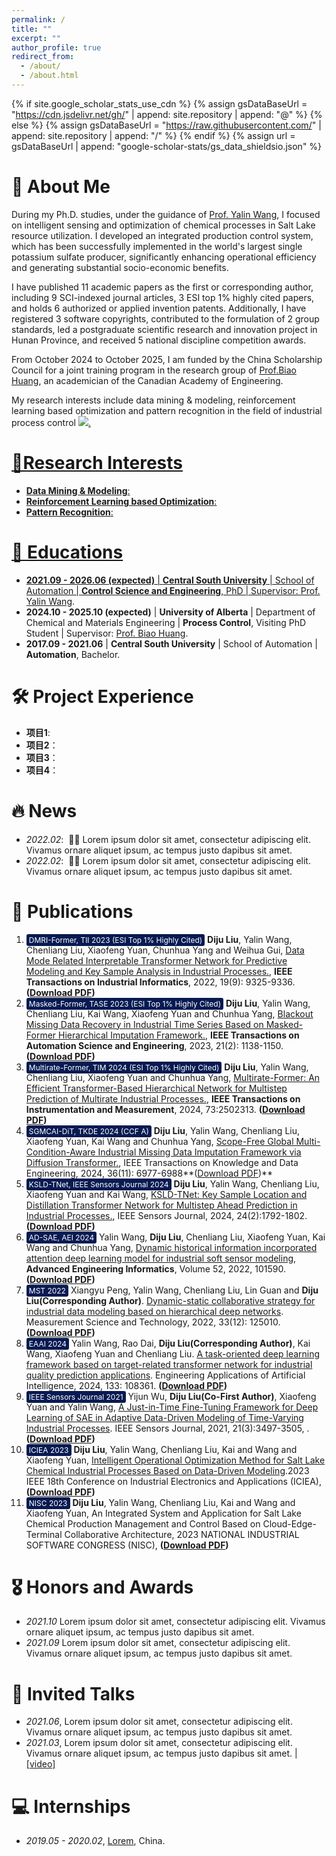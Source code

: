 ```yaml
---
permalink: /
title: ""
excerpt: ""
author_profile: true
redirect_from: 
  - /about/
  - /about.html
---
```


{% if site.google_scholar_stats_use_cdn %}
{% assign gsDataBaseUrl = "https://cdn.jsdelivr.net/gh/" | append: site.repository | append: "@" %}
{% else %}
{% assign gsDataBaseUrl = "https://raw.githubusercontent.com/" | append: site.repository | append: "/" %}
{% endif %}
{% assign url = gsDataBaseUrl | append: "google-scholar-stats/gs_data_shieldsio.json" %}

<span class='anchor' id='about-me'></span>
# 🚩 About Me
  During my Ph.D. studies, under the guidance of [Prof. Yalin Wang](https://faculty.csu.edu.cn/wangyalin/zh_CN/index.htm), I focused on intelligent sensing and optimization of chemical processes in Salt Lake resource utilization. I developed an integrated production control system, which has been successfully implemented in the world's largest single potassium sulfate producer, significantly enhancing operational efficiency and generating substantial socio-economic benefits.

  I have published 11 academic papers as the first or corresponding author, including 9 SCI-indexed journal articles, 3 ESI top 1% highly cited papers, and holds 6 authorized or applied invention patents. Additionally, I have registered 3 software copyrights, contributed to the formulation of 2 group standards, led a postgraduate scientific research and innovation project in Hunan Province, and received 5 national discipline competition awards.

  From October 2024 to October 2025, I am funded by the China Scholarship Council for a joint training program in the research group of [Prof.Biao Huang](https://sites.ualberta.ca/~bhuang/), an academician of the Canadian Academy of Engineering.

  My research interests include data mining & modeling, reinforcement learning based optimization and pattern recognition in the field of industrial process control <a href='https://scholar.google.com.hk/citations?user=wjQ-4AoAAAAJ&hl=zh-CN'><img src="https://img.shields.io/endpoint?url={{ url | url_encode }}&logo=Google%20Scholar&labelColor=f6f6f6&color=9cf&style=flat&label=citations">.
  
# 🚀Research Interests
- **Data Mining & Modeling**:
- **Reinforcement Learning based Optimization**:
- **Pattern Recognition**:

# 📖 Educations
- **2021.09 - 2026.06 (expected)** | **Central South University** | School of Automation | **Control Science and Engineering**, PhD | Supervisor: [Prof. Yalin Wang](https://faculty.csu.edu.cn/wangyalin/zh_CN/index.htm). 
- **2024.10 - 2025.10 (expected)** | **University of Alberta** | Department of Chemical and Materials Engineering | **Process Control**, Visiting PhD Student | Supervisor: [Prof. Biao Huang](https://sites.ualberta.ca/~bhuang/).
- **2017.09 - 2021.06** | **Central South University** | School of Automation | **Automation**, Bachelor.


# 🛠️ Project Experience
- **项目1**:
- **项目2**：
- **项目3**：
- **项目4**：

# 🔥 News
- *2022.02*: &nbsp;🎉🎉 Lorem ipsum dolor sit amet, consectetur adipiscing elit. Vivamus ornare aliquet ipsum, ac tempus justo dapibus sit amet. 
- *2022.02*: &nbsp;🎉🎉 Lorem ipsum dolor sit amet, consectetur adipiscing elit. Vivamus ornare aliquet ipsum, ac tempus justo dapibus sit amet. 

# 📝 Publications 
1. <span style="background-color:#071a52; color:white; padding:2px 4px; border-radius:3px; font-size:12px;">DMRI-Former, TII 2023 (ESI Top 1% Highly Cited)</span> **Diju Liu**, Yalin Wang,  Chenliang Liu, Xiaofeng Yuan, Chunhua Yang and Weihua Gui, [Data Mode Related Interpretable Transformer Network for Predictive Modeling and Key Sample Analysis in Industrial Processes.](https://ieeexplore.ieee.org/abstract/document/9976255), **IEEE Transactions on Industrial Informatics**, 2022, 19(9): 9325-9336. **([Download PDF](./papers/TII2023.pdf))**
2. <span style="background-color:#071a52; color:white; padding:2px 4px; border-radius:3px; font-size:12px;">Masked-Former, TASE 2023 (ESI Top 1% Highly Cited)</span> **Diju Liu**, Yalin Wang, Chenliang Liu, Kai Wang, Xiaofeng Yuan  and Chunhua Yang, [Blackout Missing Data Recovery in Industrial Time Series Based on Masked-Former Hierarchical Imputation Framework.](https://ieeexplore.ieee.org/abstract/document/10163894), **IEEE Transactions on Automation Science and Engineering**, 2023, 21(2): 1138-1150. **([Download PDF](./papers/TASE2024.pdf))**
3. <span style="background-color:#071a52; color:white; padding:2px 4px; border-radius:3px; font-size:12px;">Multirate-Former, TIM 2024 (ESI Top 1% Highly Cited)</span> **Diju Liu**, Yalin Wang, Chenliang Liu, Xiaofeng Yuan and Chunhua Yang, [Multirate-Former: An Efficient Transformer-Based Hierarchical Network for Multistep Prediction of Multirate Industrial Processes.](https://ieeexplore.ieee.org/abstract/document/10313305), **IEEE Transactions on Instrumentation and Measurement**, 2024, 73:2502313. **([Download PDF](./papers/TIM2024.pdf))**
4. <span style="background-color:#071a52; color:white; padding:2px 4px; border-radius:3px; font-size:12px;">SGMCAI-DiT, TKDE 2024 (CCF A)</span> **Diju Liu**, Yalin Wang, Chenliang Liu, Xiaofeng Yuan, Kai Wang and Chunhua Yang, [Scope-Free Global Multi-Condition-Aware Industrial Missing Data Imputation Framework via Diffusion Transformer.](https://ieeexplore.ieee.org/abstract/document/10508098), IEEE Transactions on Knowledge and Data Engineering, 2024, 36(11): 6977-6988**([Download PDF](./papers/TKDE2024.pdf))**
5. <span style="background-color:#071a52; color:white; padding:2px 4px; border-radius:3px; font-size:12px;">KSLD-TNet, IEEE Sensors Journal 2024</span> **Diju Liu**, Yalin Wang, Chenliang Liu, Xiaofeng Yuan and Kai Wang, [KSLD-TNet: Key Sample Location and Distillation Transformer Network for Multistep Ahead Prediction in Industrial Processes.](https://ieeexplore.ieee.org/abstract/document/10341268), IEEE Sensors Journal, 2024, 24(2):1792-1802. **([Download PDF](./papers/Sensors2024.pdf))**
6. <span style="background-color:#071a52; color:white; padding:2px 4px; border-radius:3px; font-size:12px;">AD-SAE, AEI 2024</span> Yalin Wang, **Diju Liu**, Chenliang Liu, Xiaofeng Yuan, Kai Wang and Chunhua Yang, [Dynamic historical information incorporated attention deep learning model for industrial soft sensor modeling](https://www.sciencedirect.com/science/article/abs/pii/S1474034622000623), **Advanced Engineering Informatics**, Volume 52, 2022, 101590. **([Download PDF](./papers/AEI2022.pdf))**
7. <span style="background-color:#071a52; color:white; padding:2px 4px; border-radius:3px; font-size:12px;">MST 2022</span> Xiangyu Peng, Yalin Wang, Chenliang Liu, Lin Guan and **Diju Liu(Corresponding Author)**. [Dynamic-static collaborative strategy for industrial data modeling based on hierarchical deep networks](https://iopscience.iop.org/article/10.1088/1361-6501/ac86e6/meta). Measurement Science and Technology, 2022, 33(12): 125010. **([Download PDF](./papers/MST2022.pdf))**
8. <span style="background-color:#071a52; color:white; padding:2px 4px; border-radius:3px; font-size:12px;">EAAI 2024</span> Yalin Wang, Rao Dai, **Diju Liu(Corresponding Author)**, Kai Wang, Xiaofeng Yuan and Chenliang Liu. [A task-oriented deep learning framework based on target-related transformer network for industrial quality prediction applications](https://iopscience.iop.org/article/10.1088/1361-6501/ac86e6/meta). Engineering Applications of Artificial Intelligence, 2024, 133: 108361. **([Download PDF](./papers/EAAI2024.pdf))**
9. <span style="background-color:#071a52; color:white; padding:2px 4px; border-radius:3px; font-size:12px;">IEEE Sensors Journal 2021</span> Yijun Wu, **Diju Liu(Co-First Author)**, Xiaofeng Yuan and Yalin Wang, [A Just-in-Time Fine-Tuning Framework for Deep Learning of SAE in Adaptive Data-Driven Modeling of Time-Varying Industrial Processes](https://ieeexplore.ieee.org/abstract/document/9203951). IEEE Sensors Journal, 2021, 21(3):3497-3505, . **([Download PDF](./papers/Sensors2021.pdf))**
10. <span style="background-color:#071a52; color:white; padding:2px 4px; border-radius:3px; font-size:12px;">ICIEA 2023</span> **Diju Liu**,  Yalin Wang, Chenliang Liu, Kai and Wang and Xiaofeng Yuan, [Intelligent Operational Optimization Method for Salt Lake Chemical Industrial Processes Based on Data-Driven Modeling](https://ieeexplore.ieee.org/abstract/document/10241917).2023 IEEE 18th Conference on Industrial Electronics and Applications (ICIEA), **([Download PDF](./papers/ICIEA2023.pdf))**
11. <span style="background-color:#071a52; color:white; padding:2px 4px; border-radius:3px; font-size:12px;">NISC 2023</span> **Diju Liu**, Yalin Wang, Chenliang Liu, Kai and Wang and Xiaofeng Yuan, An Integrated System and Application for Salt Lake Chemical Production Management and Control Based on Cloud-Edge- Terminal Collaborative Architecture, 2023 NATIONAL INDUSTRIAL SOFTWARE CONGRESS (NISC), **([Download PDF](./papers/NISC2023.pdf))**

# 🎖 Honors and Awards
- *2021.10* Lorem ipsum dolor sit amet, consectetur adipiscing elit. Vivamus ornare aliquet ipsum, ac tempus justo dapibus sit amet. 
- *2021.09* Lorem ipsum dolor sit amet, consectetur adipiscing elit. Vivamus ornare aliquet ipsum, ac tempus justo dapibus sit amet. 

# 💬 Invited Talks
- *2021.06*, Lorem ipsum dolor sit amet, consectetur adipiscing elit. Vivamus ornare aliquet ipsum, ac tempus justo dapibus sit amet. 
- *2021.03*, Lorem ipsum dolor sit amet, consectetur adipiscing elit. Vivamus ornare aliquet ipsum, ac tempus justo dapibus sit amet.  \| [\[video\]](https://github.com/)

# 💻 Internships
- *2019.05 - 2020.02*, [Lorem](https://github.com/), China.
